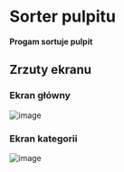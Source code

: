 # Sorter pulpitu
**Progam sortuje pulpit**
## Zrzuty ekranu
### Ekran główny
![image](https://github.com/user-attachments/assets/821e6cde-6a60-4a8b-8b08-4f25fe9ef430)

### Ekran kategorii
![image](https://github.com/user-attachments/assets/77791dcd-5874-429e-a54e-cf2c1d1e36e2)



